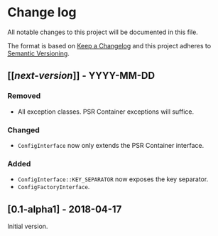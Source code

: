 # Change log
All notable changes to this project will be documented in this file.

The format is based on [Keep a Changelog](http://keepachangelog.com/)
and this project adheres to [Semantic Versioning](http://semver.org/).

## [[*next-version*]] - YYYY-MM-DD
### Removed
- All exception classes. PSR Container exceptions will suffice.

### Changed
- `ConfigInterface` now only extends the PSR Container interface.

### Added
- `ConfigInterface::KEY_SEPARATOR` now exposes the key separator.
- `ConfigFactoryInterface`.

## [0.1-alpha1] - 2018-04-17
Initial version.
